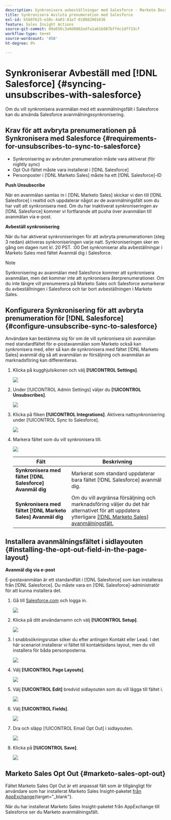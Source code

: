 ```yaml
---
description: Synkronisera avbeställningar med Salesforce - Marketo Docs - produktdokumentation
title: Synkronisera Avsluta prenumeration med Salesforce
exl-id: b5b0f625-e38c-4a03-81e7-010082001636
feature: Sales Insight Actions
source-git-commit: 09a656c3a0d0002edfa1a61b987bff4c1dff33cf
workflow-type: tm+mt
source-wordcount: '458'
ht-degree: 0%

---
```


# Synkroniserar Avbeställ med [!DNL Salesforce] {#syncing-unsubscribes-with-salesforce}

Om du vill synkronisera avanmälan med ett avanmälningsfält i Salesforce kan du använda Salesforce avanmälningssynkronisering.

## Krav för att avbryta prenumerationen på Synkronisera med Salesforce {#requirements-for-unsubscribes-to-sync-to-salesforce}

* Synkronisering av avbruten prenumeration måste vara aktiverat (för nightly sync)
* Opt Out-fältet måste vara installerat i [!DNL Salesforce]
* Personposter i [!DNL Marketo Sales] måste ha ett [!DNL Salesforce]-ID

**Push Unsubscribe**

När en avanmälan samlas in i [!DNL Marketo Sales] skickar vi den till [!DNL Salesforce] i realtid och uppdaterar något av de avanmälningsfält som du har valt att synkronisera med. Om du har inaktiverat synkroniseringen av [!DNL Salesforce] kommer vi fortfarande att pusha över avanmälan till avanmälan via e-post.

**Avbeställ synkronisering**

När du har aktiverat synkroniseringen för att avbryta prenumerationen (steg 3 nedan) aktiveras synkroniseringen varje natt. Synkroniseringen sker en gång om dagen runt kl. 20 PST. :00 Det synkroniserar alla avbeställningar i Marketo Sales med fältet Avanmäl dig i Salesforce.

>[!NOTE]
>
>Synkronisering av avanmälan med Salesforce kommer att synkronisera avanmälan, men det kommer inte att synkronisera återprenumerationer. Om du inte längre vill prenumerera på Marketo Sales och Salesforce avmarkerar du avbeställningen i Salesforce och tar bort avbeställningen i Marketo Sales.

## Konfigurera Synkronisering för att avbryta prenumeration för [!DNL Salesforce] {#configure-unsubscribe-sync-to-salesforce}

Användare kan bestämma sig för om de vill synkronisera sin avanmälan med standardfältet för e-postavanmälan som Marketo också kan synkronisera med, eller så kan de synkronisera med fältet [!DNL Marketo Sales] avanmäl dig så att avanmälan av försäljning och avanmälan av marknadsföring kan differentieras.

1. Klicka på kugghjulsikonen och välj **[!UICONTROL Settings]**.

   ![](assets/syncing-unsubscribes-with-salesforce-1.png)

1. Under [!UICONTROL Admin Settings] väljer du **[!UICONTROL Unsubscribes]**.

   ![](assets/syncing-unsubscribes-with-salesforce-2.png)

1. Klicka på fliken **[!UICONTROL Integrations]**. Aktivera nattsynkronisering under [!UICONTROL Sync to Salesforce].

   ![](assets/syncing-unsubscribes-with-salesforce-3.png)

1. Markera fältet som du vill synkronisera till.

   ![](assets/syncing-unsubscribes-with-salesforce-4.png)

   | Fält | Beskrivning |
   |---|---|
   | **Synkronisera med fältet [!DNL Salesforce] Avanmäl dig** | Markerat som standard uppdaterar bara fältet [!DNL Salesforce] avanmäl dig. |
   | **Synkronisera med fältet [!DNL Marketo Sales] Avanmäl dig** | Om du vill avgränsa försäljning och marknadsföring väljer du det här alternativet för att uppdatera ytterligare [[!DNL Marketo Sales] avanmälningsfält.](#msoo) |

## Installera avanmälningsfältet i sidlayouten {#installing-the-opt-out-field-in-the-page-layout}

**Avanmäl dig via e-post**

E-postavanmälan är ett standardfält i [!DNL Salesforce] som kan installeras från [!DNL Salesforce]. Du måste vara en [!DNL Salesforce]-administratör för att kunna installera det.

1. Gå till [Salesforce.com](https://salesforce.com) och logga in.

   ![](assets/syncing-unsubscribes-with-salesforce-5.png)

1. Klicka på ditt användarnamn och välj **[!UICONTROL Setup]**.

   ![](assets/syncing-unsubscribes-with-salesforce-6.png)

1. I snabbsökningsrutan söker du efter antingen Kontakt eller Lead. I det här scenariot installerar vi fältet till kontaktsidans layout, men du vill installera för båda personposterna.

   ![](assets/syncing-unsubscribes-with-salesforce-7.png)

1. Välj **[!UICONTROL Page Layouts]**.

   ![](assets/syncing-unsubscribes-with-salesforce-8.png)

1. Välj **[!UICONTROL Edit]** bredvid sidlayouten som du vill lägga till fältet i.

   ![](assets/syncing-unsubscribes-with-salesforce-9.png)

1. Välj **[!UICONTROL Fields]**.

   ![](assets/syncing-unsubscribes-with-salesforce-10.png)

1. Dra och släpp [!UICONTROL Email Opt Out] i sidlayouten.

   ![](assets/syncing-unsubscribes-with-salesforce-11.png)

1. Klicka på **[!UICONTROL Save]**.

   ![](assets/syncing-unsubscribes-with-salesforce-12.png)

## Marketo Sales Opt Out {#marketo-sales-opt-out}

Fältet Marketo Sales Opt Out är ett anpassat fält som är tillgängligt för användare som har installerat Marketo Sales Insight-paketet [ från AppExchange](/help/marketo/product-docs/marketo-sales-insight/msi-for-salesforce/installation/install-marketo-sales-insight-package-in-salesforce-appexchange.md){target="_blank"}.

När du har installerat Marketo Sales Insight-paketet från AppExchange till Salesforce ser du Marketo avanmälningsfält.
